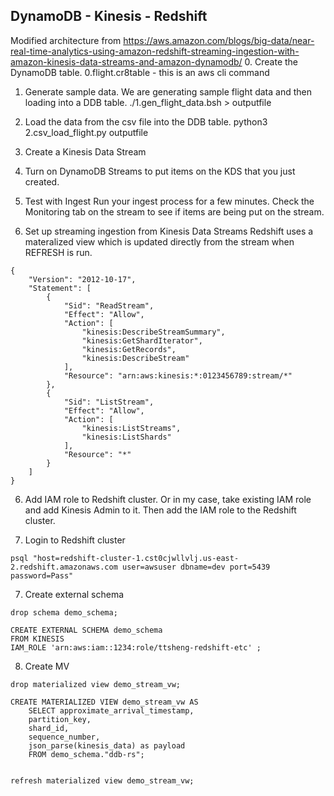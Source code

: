 ## DynamoDB - Kinesis - Redshift
Modified architecture from https://aws.amazon.com/blogs/big-data/near-real-time-analytics-using-amazon-redshift-streaming-ingestion-with-amazon-kinesis-data-streams-and-amazon-dynamodb/
0. Create the DynamoDB table.
0.flight.cr8table - this is an aws cli command

1. Generate sample data.
We are generating sample flight data and then loading into a DDB table.
./1.gen_flight_data.bsh > outputfile

2. Load the data from the csv file into the DDB table.
python3 2.csv_load_flight.py <tablename> outputfile

3. Create a Kinesis Data Stream

4. Turn on DynamoDB Streams to put items on the KDS that you just created.

5. Test with Ingest
Run your ingest process for a few minutes. Check the Monitoring tab on the stream to see if items are being put on the stream.

6. Set up streaming ingestion from Kinesis Data Streams
Redshift uses a materalized view which is updated directly from the stream when REFRESH is run.
```
{
    "Version": "2012-10-17",
    "Statement": [
        {
            "Sid": "ReadStream",
            "Effect": "Allow",
            "Action": [
                "kinesis:DescribeStreamSummary",
                "kinesis:GetShardIterator",
                "kinesis:GetRecords",
                "kinesis:DescribeStream"
            ],
            "Resource": "arn:aws:kinesis:*:0123456789:stream/*"
        },
        {
            "Sid": "ListStream",
            "Effect": "Allow",
            "Action": [
                "kinesis:ListStreams",
                "kinesis:ListShards"
            ],
            "Resource": "*"
        }
    ]
}
```
6. Add IAM role to Redshift cluster.
Or in my case, take existing IAM role and add Kinesis Admin to it.
Then add the IAM role to the Redshift cluster.

6. Login to Redshift cluster
```
psql "host=redshift-cluster-1.cst0cjwllvlj.us-east-2.redshift.amazonaws.com user=awsuser dbname=dev port=5439 password=Pass"
```

7. Create external schema
```
drop schema demo_schema;

CREATE EXTERNAL SCHEMA demo_schema
FROM KINESIS
IAM_ROLE 'arn:aws:iam::1234:role/ttsheng-redshift-etc' ;
```

8. Create MV
```
drop materialized view demo_stream_vw;

CREATE MATERIALIZED VIEW demo_stream_vw AS
    SELECT approximate_arrival_timestamp,
    partition_key,
    shard_id,
    sequence_number,
    json_parse(kinesis_data) as payload    
    FROM demo_schema."ddb-rs";


refresh materialized view demo_stream_vw;
```


